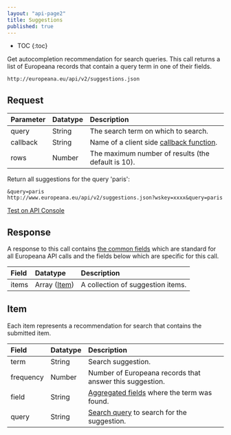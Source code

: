 ```yaml
---
layout: "api-page2"
title: Suggestions
published: true
---
```


* TOC
{:toc}

Get autocompletion recommendation for search queries. This call returns a list of Europeana records that contain a query term in one of their fields.

    http://europeana.eu/api/v2/suggestions.json

## Request

| Parameter | Datatype | Description |
|:-------------|:-------------|:-----|
| query | String | The search term on which to search. |
| callback | String | Name of a client side [callback function](/api/getting-started/#callback-function). |
| rows | Number | The maximum number of results (the default is 10). |

Return all suggestions for the query 'paris':

    &query=paris
    http://www.europeana.eu/api/v2/suggestions.json?wskey=xxxx&query=paris

[Test on API Console](/api/console/?function=suggestions&query=paris)

## Response

A response to this call contains [the common fields](/api/getting-started/#response) which are standard for all Europeana API calls and the fields below which are specific for this call.

| Field | Datatype | Description |
|:-------------|:-------------|:-----|
| items | Array ([Item](/api/suggestions/#item)) | A collection of suggestion items. |

## Item

Each item represents a recommendation for search that contains the submitted item.

| Field | Datatype | Description |
|:-------------|:-------------|:-----|
| term | String | Search suggestion. |
| frequency | Number | Number of Europeana records that answer this suggestion. |
| field | String | [Aggregated fields](/api/data-hierarchy/#aggregated-fields) where the term was found. |
| query | String | [Search query](/api/query/) to search for the suggestion. |
